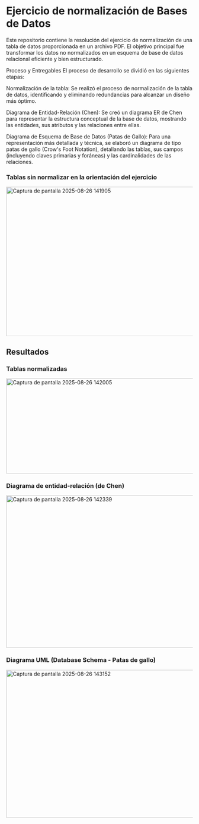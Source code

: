 # Ejercicio de normalización de Bases de Datos

Este repositorio contiene la resolución del ejercicio de normalización de una tabla de datos proporcionada en un archivo PDF. El objetivo principal fue transformar los datos no normalizados en un esquema de base de datos relacional eficiente y bien estructurado.

Proceso y Entregables
El proceso de desarrollo se dividió en las siguientes etapas:

Normalización de la tabla: Se realizó el proceso de normalización de la tabla de datos, identificando y eliminando redundancias para alcanzar un diseño más óptimo.

Diagrama de Entidad-Relación (Chen): Se creó un diagrama ER de Chen para representar la estructura conceptual de la base de datos, mostrando las entidades, sus atributos y las relaciones entre ellas.

Diagrama de Esquema de Base de Datos (Patas de Gallo): Para una representación más detallada y técnica, se elaboró un diagrama de tipo patas de gallo (Crow's Foot Notation), detallando las tablas, sus campos (incluyendo claves primarias y foráneas) y las cardinalidades de las relaciones.

### Tablas sin normalizar en la orientación del ejercicio

<img width="922" height="402" alt="Captura de pantalla 2025-08-26 141905" src="https://github.com/user-attachments/assets/0ceb1d88-e826-440e-b20f-3bfac30e6e32" />

## Resultados
### Tablas normalizadas

<img width="1310" height="256" alt="Captura de pantalla 2025-08-26 142005" src="https://github.com/user-attachments/assets/81cf96ce-0444-4046-9ab0-4197b9aa2982" />

### Diagrama de entidad-relación (de Chen)

<img width="763" height="410" alt="Captura de pantalla 2025-08-26 142339" src="https://github.com/user-attachments/assets/93f29163-c796-481e-b064-c9415fc750dd" />


### Diagrama UML (Database Schema - Patas de gallo)


<img width="699" height="398" alt="Captura de pantalla 2025-08-26 143152" src="https://github.com/user-attachments/assets/9b15707d-aa30-49b6-ab8e-f31a98d06641" />





